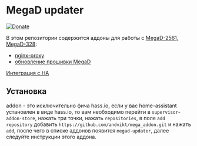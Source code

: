 # MegaD updater
[![Donate](https://img.shields.io/badge/donate-Yandex-red.svg)](https://yoomoney.ru/to/410013955329136)

В этом репозитории содержится аддоны для работы с [MegaD-2561, MegaD-328](https://www.ab-log.ru/smart-house/ethernet/megad-2561):
- [nginx-proxy](https://github.com/andvikt/mega_addon/blob/master/mega-proxy/README.md)
- [обновление прошивки MegaD](https://github.com/andvikt/mega_addon/blob/master/mega-updater/README.md)

[Интеграция с HA](https://github.com/andvikt/mega_hacs.git)
## Установка
addon - это исключительно фича hass.io, если у вас home-assistant установлен в виде hass.io, то
вам необходимо перейти в `supervisor`-`addon-store`, нажать три точки, нажать 
`repositories`, в поле `add repository` добавить `https://github.com/andvikt/mega_addon.git` и нажать `add`,
после чего в списке аддонов появится `megad-updater`, далее следуйте инструкции этого аддона.